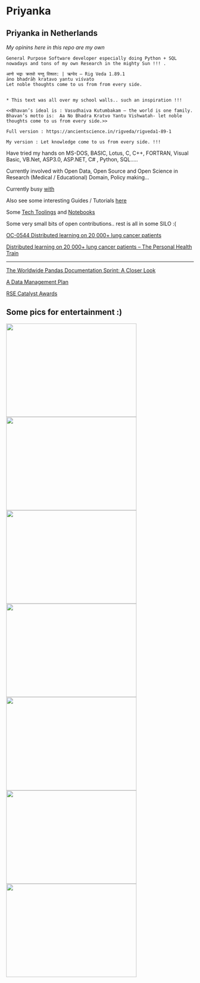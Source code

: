 # **Priyanka**
## Priyanka in Netherlands 

*My opinins here in this repo are my own*
```
General Purpose Software developer especially doing Python + SQL nowadays and tons of my own Research in the mighty Sun !!! .
```

```
आनो भद्राः क्रतवो यन्तु विश्वत: | ऋग्वेद – Rig Veda 1.89.1
āno bhadrāḥ kratavo yantu viśvato
Let noble thoughts come to us from from every side.


* This text was all over my school walls.. such an inspiration !!!

<<Bhavan’s ideal is : Vasudhaiva Kutumbakam – the world is one family. Bhavan’s motto is:  Aa No Bhadra Kratvo Yantu Vishwatah- let noble thoughts come to us from every side.>>

Full version : https://ancientscience.in/rigveda/rigveda1-89-1

My version : Let knowledge come to us from every side. !!!
```

Have tried my hands on MS-DOS, BASIC, Lotus, C, C++, FORTRAN, Visual Basic, VB.Net, ASP3.0, ASP.NET, C# , Python, SQL.....

Currently involved with Open Data, Open Source and Open Science in Research (Medical / Educational) Domain, Policy making...

Currently busy [with](https://github.com/priya-gitTest/priya-gitTest/blob/main/TechReading.md)

Also see some interesting Guides / Tutorials [here](https://github.com/priya-gitTest/priya-gitTest/blob/main/Guides.md)

Some [Tech Toolings](https://github.com/priya-gitTest/priya-gitTest/blob/main/Toolings.md) and [Notebooks](https://github.com/priya-gitTest/priya-gitTest/blob/main/NoteBooks.md)

Some very small bits of open contributions.. rest is all in some SILO :(

[OC-0544 Distributed learning on 20 000+ lung cancer
patients](http://dx.doi.org/10.1016/S0167-8140(19)30964-8)

[Distributed learning on 20 000+ lung cancer patients – The Personal Health Train](http://dx.doi.org/10.1016/j.radonc.2019.11.019)

---
[The Worldwide Pandas Documentation Sprint: A Closer Look](https://numfocus.org/blog/worldwide-pandas-sprint)

[A Data Management Plan](https://dmponline.dcc.ac.uk/plans/85128/export.pdf?export%5Bquestion_headings%5D=true)

[RSE Catalyst Awards](https://society-rse.org/rse-catalyst-awards/)


## Some pics for entertainment :) 

<img src="https://github.com/priya-gitTest/Priyanka/assets/21082240/1db0a0f8-43cf-46e4-97bb-7d21498b9c35" width="350" height="250">

<img src="https://github.com/priya-gitTest/Priyanka/assets/21082240/71f2be18-2865-4ac6-9d62-5b79847878b1" width="350" height="250">
<img src="https://github.com/priya-gitTest/Priyanka/assets/21082240/cc91972a-b601-46e1-8d5b-0fdea68604c7" width="350" height="250">
<img src="https://github.com/priya-gitTest/Priyanka/assets/21082240/c1f709e7-d0a2-4a75-a66a-941efda901cf" width="350" height="250">
<img src="https://github.com/priya-gitTest/Priyanka/assets/21082240/04a58775-1e88-4b60-af44-963456a85ae3" width="350" height="250">
<img src="https://github.com/priya-gitTest/Priyanka/assets/21082240/d4641be1-e78a-49a4-96cc-95ab1d3607a2" width="350" height="250">
<img src="https://github.com/priya-gitTest/Priyanka/assets/21082240/62699f2c-7f08-4d29-9e84-5fbc3f27dfbb" width="350" height="250">


